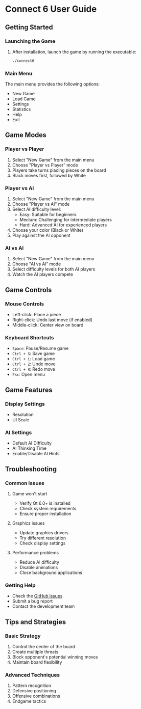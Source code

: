 # Connect 6 User Guide

## Getting Started

### Launching the Game
1. After installation, launch the game by running the executable:
   ```bash
   ./connect6
   ```

### Main Menu
The main menu provides the following options:
- New Game
- Load Game
- Settings
- Statistics
- Help
- Exit

## Game Modes

### Player vs Player
1. Select "New Game" from the main menu
2. Choose "Player vs Player" mode
3. Players take turns placing pieces on the board
4. Black moves first, followed by White

### Player vs AI
1. Select "New Game" from the main menu
2. Choose "Player vs AI" mode
3. Select AI difficulty level:
   - Easy: Suitable for beginners
   - Medium: Challenging for intermediate players
   - Hard: Advanced AI for experienced players
4. Choose your color (Black or White)
5. Play against the AI opponent

### AI vs AI
1. Select "New Game" from the main menu
2. Choose "AI vs AI" mode
3. Select difficulty levels for both AI players
4. Watch the AI players compete

## Game Controls

### Mouse Controls
- Left-click: Place a piece
- Right-click: Undo last move (if enabled)
- Middle-click: Center view on board

### Keyboard Shortcuts
- `Space`: Pause/Resume game
- `Ctrl + S`: Save game
- `Ctrl + L`: Load game
- `Ctrl + Z`: Undo move
- `Ctrl + R`: Redo move
- `Esc`: Open menu

## Game Features

### Display Settings
- Resolution
- UI Scale

### AI Settings
- Default AI Difficulty
- AI Thinking Time
- Enable/Disable AI Hints

## Troubleshooting

### Common Issues

1. Game won't start
   - Verify Qt 6.0+ is installed
   - Check system requirements
   - Ensure proper installation

2. Graphics issues
   - Update graphics drivers
   - Try different resolution
   - Check display settings

3. Performance problems
   - Reduce AI difficulty
   - Disable animations
   - Close background applications

### Getting Help
- Check the [GitHub Issues](https://github.com/impelixx/connect_6/issues)
- Submit a bug report
- Contact the development team

## Tips and Strategies

### Basic Strategy
1. Control the center of the board
2. Create multiple threats
3. Block opponent's potential winning moves
4. Maintain board flexibility

### Advanced Techniques
1. Pattern recognition
2. Defensive positioning
3. Offensive combinations
4. Endgame tactics
